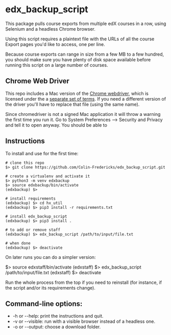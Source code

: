 # edx_backup_script

This package pulls course exports from multiple edX courses in a row, using Selenium and a headless Chrome browser.

Using this script requires a plaintext file with the URLs of all the course Export pages you'd like to access, one per line.

Because course exports can range in size from a few MB to a few hundred, you should make sure you have plenty of disk space available before running this script on a large number of courses.

## Chrome Web Driver

This repo includes a Mac version of the [Chrome webdriver](https://chromedriver.chromium.org/), which is licensed under the a [separate set of terms](https://chromium.googlesource.com/chromium/src/+/HEAD/LICENSE). If you need a different version of the driver you'll have to replace that file (using the same name).

Since chromedriver is not a signed Mac application it will throw a warning the first time you run it. Go to System Preferences --> Security and Privacy and tell it to open anyway. You should be able to

## Instructions

To install and use for the first time:

    # clone this repo
    $> git clone https://github.com/Colin-Fredericks/edx_backup_script.git

    # create a virtualenv and activate it
    $> python3 -m venv edxbackup
    $> source edxbackup/bin/activate
    (edxbackup) $>

    # install requirements
    (edxbackup) $> cd hx_util
    (edxbackup) $> pip3 install -r requirements.txt

    # install edx_backup_script
    (edxbackup) $> pip3 install .

    # to add or remove staff
    (edxbackup) $> edx_backup_script /path/to/input/file.txt

    # when done
    (edxbackup) $> deactivate

On later runs you can do a simpler version:

  $> source edxstaff/bin/activate
  (edxstaff) $> edx_backup_script /path/to/input/file.txt
  (edxstaff) $> deactivate

Run the whole process from the top if you need to reinstall (for instance, if the script and/or its requirements change).

## Command-line options:

* -h or --help: print the instructions and quit.
* -v or --visible: run with a visible browser instead of a headless one.
* -o or --output: choose a download folder.
